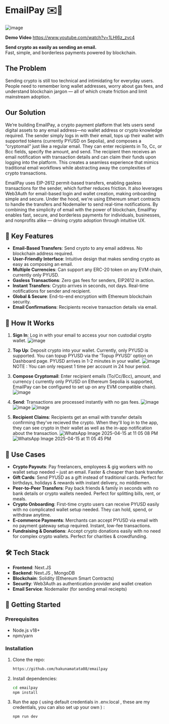 # EmailPay ✉️💸
![image](https://github.com/user-attachments/assets/e2ef525a-3524-4fcf-a990-1d059dc24e17)

**Demo Video**
https://www.youtube.com/watch?v=1LHI6z_zvc4

**Send crypto as easily as sending an email.**  
Fast, simple, and borderless payments powered by blockchain.

## The Problem
Sending crypto is still too technical and intimidating for everyday users.
People need to remember long wallet addresses, worry about gas fees, and understand blockchain jargon — all of which create friction and limit mainstream adoption.

## Our Solution
We’re building EmailPay, a crypto payment platform that lets users send digital assets to any email address—no wallet address or crypto knowledge required. The sender simply logs in with their email, tops up their wallet with supported tokens (currently PYUSD on Sepolia), and composes a “cryptomail” just like a regular email. They can enter recipients in To, Cc, or Bcc fields, specify the amount, and send. The recipient then receives an email notification with transaction details and can claim their funds upon logging into the platform. This creates a seamless experience that mimics traditional email workflows while abstracting away the complexities of crypto transactions.

EmailPay uses EIP-2612 permit-based transfers, enabling gasless transactions for the sender, which further reduces friction. It also leverages Web3Auth for email-based login and wallet creation, making onboarding simple and secure. Under the hood, we're using Ethereum smart contracts to handle the transfers and Nodemailer to send real-time notifications. By combining the simplicity of email with the power of blockchain, EmailPay enables fast, secure, and borderless payments for individuals, businesses, and nonprofits alike — driving crypto adoption through intuitive UX.

## 🌟 Key Features
- **Email-Based Transfers**: Send crypto to any email address. No blockchain address required.
- **User-Friendly Interface**: Intuitive design that makes sending crypto as easy as composing an email.
- **Multiple Currencies**: Can support any ERC-20 token on any EVM chain, currently only PYUSD.
- **Gasless Transactions**: Zero gas fees for senders, EIP2612 in action.
- **Instant Transfers**: Crypto arrives in seconds, not days. Real-time notifications for sender and recipient.
- **Global & Secure**: End-to-end encryption with Ethereum blockchain security.
- **Email Confirmations**: Recipients receive transaction details via email.

## 🚀 How It Works
1. **Sign In**: Log in with your email to access your non custodial crypto wallet.
   ![image](https://github.com/user-attachments/assets/8c5aa11f-80a9-4a92-a1c4-b5f59e0d04d2)

3. **Top Up**: Deposit crypto into your wallet. Currently, only PYUSD is supported. You can topup PYUSD via the 'Topup PYUSD' option on Dashboard page. PYUSD arrives in 1-2 minutes in your wallet.
   ![image](https://github.com/user-attachments/assets/1a662a04-94e2-4411-965d-c0795500063f)
   NOTE : You can only request 1 time per account in 24 hour period.
   
5. **Compose Cryptomail**: Enter recipient emails (To/Cc/Bcc), amount, and currency ( currently only PYUSD on Ethereum Sepolia is supported, EmailPay can be configured to set up on any EVM compatible chain).
   ![image](https://github.com/user-attachments/assets/f3414902-7587-4c11-b56f-46dbe67bf46d)

7. **Send**: Transactions are processed instantly with no gas fees.
   ![image](https://github.com/user-attachments/assets/52f93645-2b84-47d8-b1d8-956b250dd827)
   ![image](https://github.com/user-attachments/assets/5d6cce27-44df-4103-b616-946857740f84)
   ![image](https://github.com/user-attachments/assets/390c5818-357f-446a-a8b5-ad2967f1c00e)

9. **Recipient Claims**: Recipients get an email with transfer details confirming they've recieved the crypto. When they'll log in to the app, they can see crypto in their wallet as well as the in-app notification about the transaction.
    ![WhatsApp Image 2025-04-15 at 11 05 08 PM](https://github.com/user-attachments/assets/fee0e2c9-66d2-4bdb-9369-a838e6461470)
   ![WhatsApp Image 2025-04-15 at 11 05 45 PM](https://github.com/user-attachments/assets/5576966f-b24e-43bd-b839-16c835096579)

## 📖 Use Cases
- **Crypto Payouts**: Pay freelancers, employees & gig workers with no wallet setup needed – just an email. Faster & cheaper than bank transfer.
- **Gift Cards**: Send PYUSD as a gift instead of traditional cards. Perfect for birthdays, holidays & rewards with instant delivery, no middlemen.
- **Peer-to-Peer Transfers**: Pay back friends & family in seconds with no bank details or crypto wallets needed. Perfect for splitting bills, rent, or meals.
- **Crypto Onboarding**: First-time crypto users can receive PYUSD easily with no complicated wallet setup needed. They can hold, spend, or withdraw anytime.
- **E-commerce Payments**: Merchants can accept PYUSD via email with no payment gateway setup required. Instant, low-fee transactions.
- **Fundraising & Donations**: Accept crypto donations easily with no need for complex crypto wallets. Perfect for charities & crowdfunding.

## 🛠️ Tech Stack
- **Frontend**: Next.JS
- **Backend**: Next.JS , MongoDB
- **Blockchain**: Solidity (Ethereum Smart Contracts)
- **Security**: Web3Auth as authentication provider and wallet creation
- **Email Service**: Nodemailer (for sending email reciepts)

## 🚧 Getting Started
### Prerequisites
- Node.js v18+
- npm/yarn

### Installation
1. Clone the repo:
   ```bash
   https://github.com/hakunamatata08/emailpay

2. Install dependencies:
   ```bash
   cd emailpay
   npm install

3. Run the app ( using default credentials in .env.local , these are my credentials, you can also set up your own ) :
   ```bash
   npm run dev
